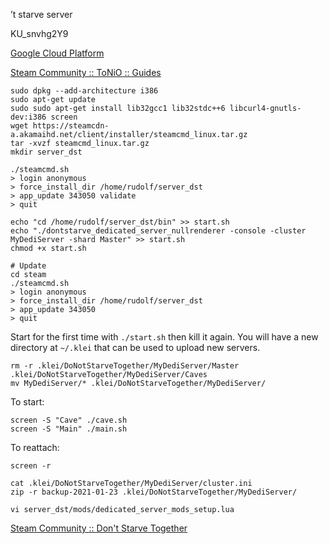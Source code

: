 ’t starve server

KU_snvhg2Y9

[Google Cloud Platform](https://accounts.google.com/ServiceLogin?service=cloudconsole&passive=1209600&osid=1&continue=https://console.cloud.google.com/compute/instancesDetail/zones/europe-west1-b/instances/dontstarve?project%3Dgeardev-prod&followup=https://console.cloud.google.com/compute/instancesDetail/zones/europe-west1-b/instances/dontstarve?project%3Dgeardev-prod)

[Steam Community :: ToNiO :: Guides](https://steamcommunity.com/id/ToNiO44/myworkshopfiles/?section=guides&appid=322330)

```other
sudo dpkg --add-architecture i386
sudo apt-get update
sudo sudo apt-get install lib32gcc1 lib32stdc++6 libcurl4-gnutls-dev:i386 screen
wget https://steamcdn-a.akamaihd.net/client/installer/steamcmd_linux.tar.gz
tar -xvzf steamcmd_linux.tar.gz
mkdir server_dst

./steamcmd.sh
> login anonymous
> force_install_dir /home/rudolf/server_dst
> app_update 343050 validate
> quit

echo "cd /home/rudolf/server_dst/bin" >> start.sh
echo "./dontstarve_dedicated_server_nullrenderer -console -cluster MyDediServer -shard Master" >> start.sh
chmod +x start.sh

# Update
cd steam
./steamcmd.sh
> login anonymous
> force_install_dir /home/rudolf/server_dst
> app_update 343050
> quit
```

Start for the first time with `./start.sh` then kill it again. You will have a new directory at `~/.klei` that can be used to upload new servers.

```other
rm -r .klei/DoNotStarveTogether/MyDediServer/Master .klei/DoNotStarveTogether/MyDediServer/Caves
mv MyDediServer/* .klei/DoNotStarveTogether/MyDediServer/
```

To start:

```other
screen -S "Cave" ./cave.sh 
screen -S "Main" ./main.sh
```

To reattach:

`screen -r`

```other
cat .klei/DoNotStarveTogether/MyDediServer/cluster.ini
zip -r backup-2021-01-23 .klei/DoNotStarveTogether/MyDediServer/
```

```other
vi server_dst/mods/dedicated_server_mods_setup.lua
```

[Steam Community :: Don't Starve Together](https://steamcommunity.com/app/322330/workshop/)




